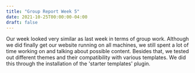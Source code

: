 ```yaml
---
title: "Group Report Week 5"
date: 2021-10-25T00:00:00-04:00
draft: false
---
```


Our week looked very similar as last week in terms of group work. Although we did finally get our website running on all machines, we still spent a lot of time working on and talking about possible content. Besides that, we tested out different themes and their compatibility with various templates. We did this through the installation of the 'starter templates' plugin. 
